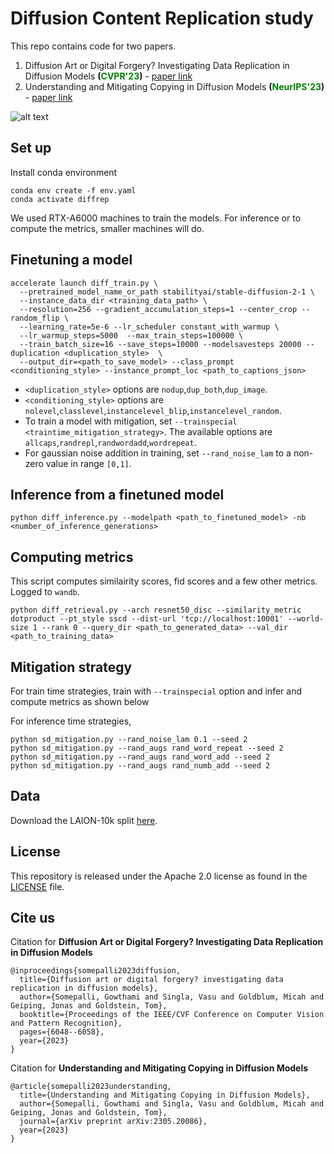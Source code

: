 # Diffusion Content Replication study

This repo contains code for two papers.

1. Diffusion Art or Digital Forgery? Investigating Data Replication in Diffusion Models **(<font color="green">CVPR'23</font>)** - [paper link](https://openaccess.thecvf.com/content/CVPR2023/papers/Somepalli_Diffusion_Art_or_Digital_Forgery_Investigating_Data_Replication_in_Diffusion_CVPR_2023_paper.pdf)
2. Understanding and Mitigating Copying in Diffusion Models **(<font color="green">NeurIPS'23</font>)** - [paper link](https://arxiv.org/abs/2305.20086)


![alt text](wide_teaser.jpg "Generations from Stable Diffusion v1.4 and corresponding matches from LAION-A 6+")


## Set up

Install conda environment

```
conda env create -f env.yaml
conda activate diffrep
```
We used RTX-A6000 machines to train the models. For inference or to compute the metrics, smaller machines will do.

## Finetuning a model

```
accelerate launch diff_train.py \
  --pretrained_model_name_or_path stabilityai/stable-diffusion-2-1 \
  --instance_data_dir <training_data_path> \
  --resolution=256 --gradient_accumulation_steps=1 --center_crop --random_flip \
  --learning_rate=5e-6 --lr_scheduler constant_with_warmup \
  --lr_warmup_steps=5000  --max_train_steps=100000 \
  --train_batch_size=16 --save_steps=10000 --modelsavesteps 20000 --duplication <duplication_style>  \
  --output_dir=<path_to_save_model> --class_prompt <conditioning_style> --instance_prompt_loc <path_to_captions_json>

```

- `<duplication_style>` options are `nodup`,`dup_both`,`dup_image`.
- `<conditioning_style>` options are `nolevel`,`classlevel`,`instancelevel_blip`,`instancelevel_random`.
-  To train a model with mitigation, set `--trainspecial <traintime_mitigation_strategy>`. The available options are `allcaps`,`randrepl`,`randwordadd`,`wordrepeat`. 
- For gaussian noise addition in training, set `--rand_noise_lam` to a non-zero value in range `[0,1]`.


## Inference from a finetuned model

```
python diff_inference.py --modelpath <path_to_finetuned_model> -nb <number_of_inference_generations>
```

## Computing metrics

This script computes similairity scores, fid scores and a few other metrics. Logged to `wandb`.

```
python diff_retrieval.py --arch resnet50_disc --similarity_metric dotproduct --pt_style sscd --dist-url 'tcp://localhost:10001' --world-size 1 --rank 0 --query_dir <path_to_generated_data> --val_dir <path_to_training_data>

```

## Mitigation strategy

For train time strategies, train with `--trainspecial` option and infer and compute metrics as shown below

For inference time strategies, 

```
python sd_mitigation.py --rand_noise_lam 0.1 --seed 2
python sd_mitigation.py --rand_augs rand_word_repeat --seed 2
python sd_mitigation.py --rand_augs rand_word_add --seed 2
python sd_mitigation.py --rand_augs rand_numb_add --seed 2
```

## Data

Download the LAION-10k split [here](https://drive.google.com/drive/folders/1TT1x1yT2B-mZNXuQPg7gqAhxN_fWCD__?usp=sharing).

## License
This repository is released under the Apache 2.0 license as found in the [LICENSE](LICENSE) file.

## Cite us

Citation for **Diffusion Art or Digital Forgery? Investigating Data Replication in Diffusion Models**
```
@inproceedings{somepalli2023diffusion,
  title={Diffusion art or digital forgery? investigating data replication in diffusion models},
  author={Somepalli, Gowthami and Singla, Vasu and Goldblum, Micah and Geiping, Jonas and Goldstein, Tom},
  booktitle={Proceedings of the IEEE/CVF Conference on Computer Vision and Pattern Recognition},
  pages={6048--6058},
  year={2023}
}
```

Citation for **Understanding and Mitigating Copying in Diffusion Models**
```
@article{somepalli2023understanding,
  title={Understanding and Mitigating Copying in Diffusion Models},
  author={Somepalli, Gowthami and Singla, Vasu and Goldblum, Micah and Geiping, Jonas and Goldstein, Tom},
  journal={arXiv preprint arXiv:2305.20086},
  year={2023}
}
```
